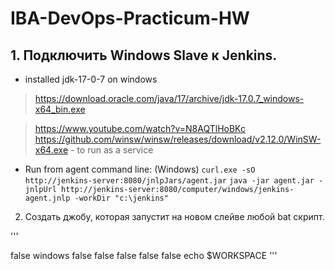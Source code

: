 # IBA-DevOps-Practicum-HW

## 1. Подключить Windows Slave к Jenkins.

- installed jdk-17-0-7 on windows
> https://download.oracle.com/java/17/archive/jdk-17.0.7_windows-x64_bin.exe

> https://www.youtube.com/watch?v=N8AQTlHoBKc
> https://github.com/winsw/winsw/releases/download/v2.12.0/WinSW-x64.exe - to run as a service


- Run from agent command line: (Windows) 
  ` curl.exe -sO http://jenkins-server:8080/jnlpJars/agent.jar `
  ` java -jar agent.jar -jnlpUrl http://jenkins-server:8080/computer/windows/jenkins-agent.jnlp -workDir "c:\jenkins" `


2. Создать джобу, которая запустит на новом слейве любой bat скрипт.

'''
<?xml version='1.1' encoding='UTF-8'?>
<project>
  <description></description>
  <keepDependencies>false</keepDependencies>
  <properties/>
  <scm class="hudson.scm.NullSCM"/>
  <assignedNode>windows</assignedNode>
  <canRoam>false</canRoam>
  <disabled>false</disabled>
  <blockBuildWhenDownstreamBuilding>false</blockBuildWhenDownstreamBuilding>
  <blockBuildWhenUpstreamBuilding>false</blockBuildWhenUpstreamBuilding>
  <triggers/>
  <concurrentBuild>false</concurrentBuild>
  <builders>
    <hudson.tasks.BatchFile>
      <command>echo $WORKSPACE</command>
      <configuredLocalRules/>
    </hudson.tasks.BatchFile>
  </builders>
  <publishers/>
  <buildWrappers/>
</project>
'''